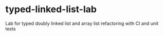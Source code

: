 # typed-linked-list-lab
 Lab for typed doubly linked list and array list refactoring with CI and unit tests
